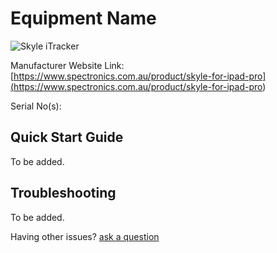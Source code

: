# Equipment Name

![Skyle iTracker](<https://www.spectronics.com.au/images/product/inclusivet/Skyle-Profile.png>)

Manufacturer Website Link: [https://www.spectronics.com.au/product/skyle-for-ipad-pro](<https://www.spectronics.com.au/product/skyle-for-ipad-pro>)

Serial No(s): 

## Quick Start Guide

To be added.

## Troubleshooting

To be added.

Having other issues? [ask a question](<mailto:ChrisBall@omnimusic.org.uk>)
